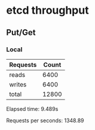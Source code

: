# etcd throughput 

## Put/Get

### Local

| Requests | Count |
|----------|-------|
| reads    | 6400  |
| writes   | 6400  |
| total    | 12800 |

Elapsed time: 9.489s

Requests per seconds:  1348.89

